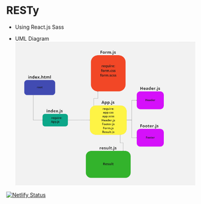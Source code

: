 # RESTy

* Using
React.js
Sass

- UML Diagram
![Resty-UML](./RESTY-UML.PNG)

[![Netlify Status](https://api.netlify.com/api/v1/badges/5ffa08a0-d1f1-4fac-b816-e3c32c7b22c5/deploy-status)](https://app.netlify.com/sites/stellular-frangipane-bda10e/deploys)